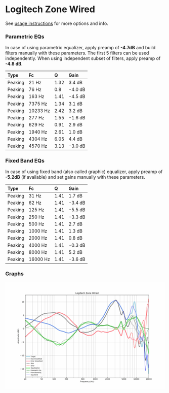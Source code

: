# Logitech Zone Wired
See [usage instructions](https://github.com/jaakkopasanen/AutoEq#usage) for more options and info.

### Parametric EQs
In case of using parametric equalizer, apply preamp of **-4.7dB** and build filters manually
with these parameters. The first 5 filters can be used independently.
When using independent subset of filters, apply preamp of **-4.8 dB**.

| Type    | Fc       |    Q | Gain    |
|:--------|:---------|:-----|:--------|
| Peaking | 21 Hz    | 1.32 | 3.4 dB  |
| Peaking | 76 Hz    | 0.8  | -4.0 dB |
| Peaking | 163 Hz   | 1.41 | -4.5 dB |
| Peaking | 7375 Hz  | 1.34 | 3.1 dB  |
| Peaking | 10233 Hz | 2.42 | 3.2 dB  |
| Peaking | 277 Hz   | 1.55 | -1.6 dB |
| Peaking | 629 Hz   | 0.91 | 2.9 dB  |
| Peaking | 1940 Hz  | 2.61 | 1.0 dB  |
| Peaking | 4304 Hz  | 6.05 | 4.4 dB  |
| Peaking | 4570 Hz  | 3.13 | -3.0 dB |

### Fixed Band EQs
In case of using fixed band (also called graphic) equalizer, apply preamp of **-5.2dB**
(if available) and set gains manually with these parameters.

| Type    | Fc       |    Q | Gain    |
|:--------|:---------|:-----|:--------|
| Peaking | 31 Hz    | 1.41 | 1.7 dB  |
| Peaking | 62 Hz    | 1.41 | -3.4 dB |
| Peaking | 125 Hz   | 1.41 | -5.5 dB |
| Peaking | 250 Hz   | 1.41 | -3.3 dB |
| Peaking | 500 Hz   | 1.41 | 2.7 dB  |
| Peaking | 1000 Hz  | 1.41 | 1.3 dB  |
| Peaking | 2000 Hz  | 1.41 | 0.8 dB  |
| Peaking | 4000 Hz  | 1.41 | -0.3 dB |
| Peaking | 8000 Hz  | 1.41 | 5.2 dB  |
| Peaking | 16000 Hz | 1.41 | -3.6 dB |

### Graphs
![](./Logitech%20Zone%20Wired.png)